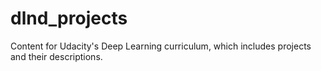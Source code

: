 # dlnd_projects

Content for Udacity's Deep Learning curriculum, which includes projects and their descriptions.


